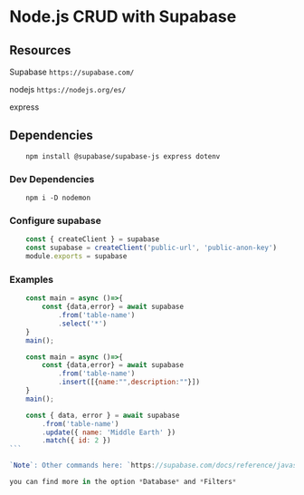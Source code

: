 # Node.js CRUD with Supabase

## Resources
Supabase `https://supabase.com/`

nodejs `https://nodejs.org/es/`

express

## Dependencies
```
    npm install @supabase/supabase-js express dotenv
```

### Dev Dependencies
```
    npm i -D nodemon
```

### Configure supabase
```javascript
    const { createClient } = supabase
    const supabase = createClient('public-url', 'public-anon-key')
    module.exports = supabase
```

### Examples
``` javascript
    const main = async ()=>{
        const {data,error} = await supabase
            .from('table-name')
            .select('*')
    }
    main();
```

```javascript
    const main = async ()=>{
        const {data,error} = await supabase
            .from('table-name')
            .insert([{name:"",description:""}])
    }
    main();
```

````javascript
    const { data, error } = await supabase
        .from('table-name')
        .update({ name: 'Middle Earth' })
        .match({ id: 2 })
```

`Note`: Other commands here: `https://supabase.com/docs/reference/javascript/supabase-client` 

you can find more in the option *Database* and *Filters*
